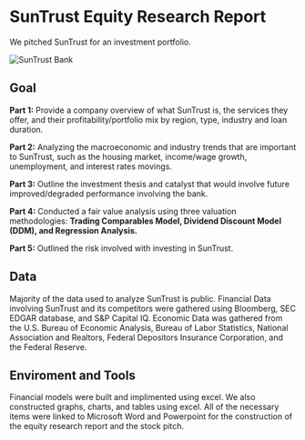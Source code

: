 # SunTrust Equity Research Report

We pitched SunTrust for an investment portfolio.

![SunTrust Bank](https://cdnph.upi.com/svc/sv/i/6381549550194/2019/1/15495509392081/BBT-SunTrust-announce-merger-to-create-6th-largest-bank.jpg)

## Goal

**Part 1:** Provide a company overview of what SunTrust is, the services they offer, and their profitability/portfolio mix by region, type, industry and loan duration.

**Part 2:** Analyzing the macroeconomic and industry trends that are important to SunTrust, such as the housing market, income/wage growth, unemployment, and interest rates movings.

**Part 3:** Outline the investment thesis and catalyst that would involve future improved/degraded performance involving the bank.

**Part 4:** Conducted a fair value analysis using three valuation methodologies: **Trading Comparables Model, Dividend Discount Model (DDM), and Regression Analysis.**

**Part 5:** Outlined the risk involved with investing in SunTrust.

## Data

Majority of the data used to analyze SunTrust is public. Financial Data involving SunTrust and its competitors were gathered using Bloomberg, SEC EDGAR database, and S&P Capital IQ. Economic Data was gathered from the U.S. Bureau of Economic Analysis, Bureau of Labor Statistics, National Association and Realtors, Federal Depositors Insurance Corporation, and the Federal Reserve.

## Enviroment and Tools

Financial models were built and implimented using excel. We also constructed graphs, charts, and tables using excel. All of the necessary items were linked to Microsoft Word and Powerpoint for the construction of the equity research report and the stock pitch.

